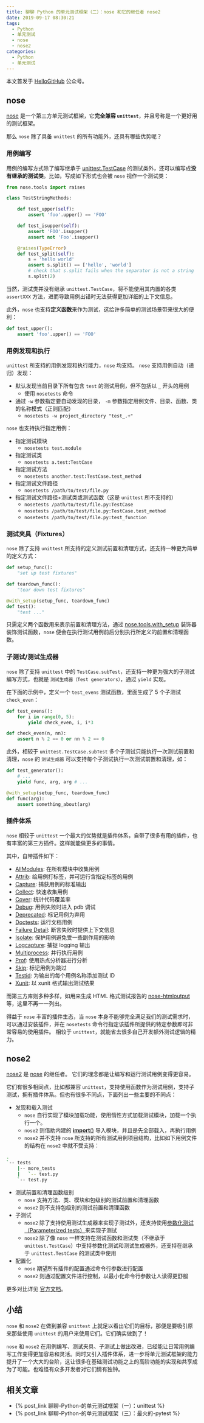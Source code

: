 ```yaml
---
title: 聊聊 Python 的单元测试框架（二）：nose 和它的继任者 nose2
date: 2019-09-17 08:30:21
tags:
  - Python
  - 单元测试
  - nose
  - nose2
categories:
  - Python
  - 单元测试
---
```


本文首发于 [HelloGitHub](https://mp.weixin.qq.com/s/cVKNQmEMo-yHVCfyikQSLA) 公众号。

## nose

[nose](https://nose.readthedocs.io/en/latest/) 是一个第三方单元测试框架，它**完全兼容 `unittest`**，并且号称是一个更好用的测试框架。

那么 `nose` 除了具备 `unittest` 的所有功能外，还具有哪些优势呢？

<!--more-->

### 用例编写

用例的编写方式除了编写继承于 [unittest.TestCase](https://docs.python.org/3/library/unittest.html#unittest.TestCase) 的测试类外，还可以编写成**没有继承的测试类**。比如，写成如下形式也会被 `nose` 视作一个测试类：

```python
from nose.tools import raises

class TestStringMethods:

    def test_upper(self):
        assert 'foo'.upper() == 'FOO'

    def test_isupper(self):
        assert 'FOO'.isupper()
        assert not 'Foo'.isupper()

    @raises(TypeError)
    def test_split(self):
        s = 'hello world'
        assert s.split() == ['hello', 'world']
        # check that s.split fails when the separator is not a string
        s.split(2)
```

当然，测试类并没有继承 `unittest.TestCase`，将不能使用其内置的各类 `assertXXX` 方法，进而导致用例出错时无法获得更加详细的上下文信息。

此外，`nose` 也支持**定义函数**来作为测试，这给许多简单的测试场景带来很大的便利：

```python
def test_upper():
    assert 'foo'.upper() == 'FOO'
```

### 用例发现和执行

`unittest` 所支持的用例发现和执行能力，`nose` 均支持。
`nose` 支持用例自动（递归）发现：

- 默认发现当前目录下所有包含 `test` 的测试用例，但不包括以 `_` 开头的用例
  - 使用 `nosetests` 命令
- 通过 `-w` 参数指定要自动发现的目录， `-m` 参数指定用例文件、目录、函数、类的名称模式（正则匹配）
  - `nosetests -w project_directory "test_.+"`

`nose` 也支持执行指定用例：

- 指定测试模块
  - `nosetests test.module`
- 指定测试类
  - `nosetests a.test:TestCase`
- 指定测试方法
  - `nosetests another.test:TestCase.test_method`
- 指定测试文件路径
  - `nosetests /path/to/test/file.py`
- 指定测试文件路径+测试类或测试函数（这是 `unittest` 所不支持的）
  - `nosetests /path/to/test/file.py:TestCase`
  - `nosetests /path/to/test/file.py:TestCase.test_method`
  - `nosetests /path/to/test/file.py:test_function`

### 测试夹具（Fixtures）

`nose` 除了支持 `unittest` 所支持的定义测试前置和清理方式，还支持一种更为简单的定义方式：

```python
def setup_func():
    "set up test fixtures"

def teardown_func():
    "tear down test fixtures"

@with_setup(setup_func, teardown_func)
def test():
    "test ..."
```

只需定义两个函数用来表示前置和清理方法，通过 [nose.tools.with_setup](https://nose.readthedocs.io/en/latest/testing_tools.html?highlight=with_setup#nose.tools.with_setup) 装饰器装饰测试函数，`nose` 便会在执行测试用例前后分别执行所定义的前置和清理函数。

### 子测试/测试生成器

`nose` 除了支持 `unittest` 中的 `TestCase.subTest`，还支持一种更为强大的子测试编写方式，也就是 `测试生成器（Test generators）`，通过 `yield` 实现。

在下面的示例中，定义一个 `test_evens` 测试函数，里面生成了 5 个子测试 `check_even`：

```python
def test_evens():
    for i in range(0, 5):
        yield check_even, i, i*3

def check_even(n, nn):
    assert n % 2 == 0 or nn % 2 == 0
```

此外，相较于 `unittest.TestCase.subTest` 多个子测试只能执行一次测试前置和清理，`nose` 的 `测试生成器` 可以支持每个子测试执行一次测试前置和清理，如：

```python
def test_generator():
    # ...
    yield func, arg, arg # ...

@with_setup(setup_func, teardown_func)
def func(arg):
    assert something_about(arg)
```

### 插件体系

`nose` 相较于 `unittest` 一个最大的优势就是插件体系，自带了很多有用的插件，也有丰富的第三方插件。这样就能做更多的事情。

其中，自带插件如下：

- [AllModules](https://nose.readthedocs.io/en/latest/plugins/allmodules.html): 在所有模块中收集用例
- [Attrib](https://nose.readthedocs.io/en/latest/plugins/attrib.html): 给用例打标签，并可运行含指定标签的用例
- [Capture](https://nose.readthedocs.io/en/latest/plugins/capture.html): 捕获用例的标准输出
- [Collect](https://nose.readthedocs.io/en/latest/plugins/collect.html): 快速收集用例
- [Cover](https://nose.readthedocs.io/en/latest/plugins/cover.html): 统计代码覆盖率
- [Debug](https://nose.readthedocs.io/en/latest/plugins/debug.html): 用例失败时进入 pdb 调试
- [Deprecated](https://nose.readthedocs.io/en/latest/plugins/deprecated.html): 标记用例为弃用
- [Doctests](https://nose.readthedocs.io/en/latest/plugins/deprecated.html): 运行文档用例
- [Failure Detail](https://nose.readthedocs.io/en/latest/plugins/failuredetail.html): 断言失败时提供上下文信息
- [Isolate](https://nose.readthedocs.io/en/latest/plugins/isolate.html): 保护用例避免受一些副作用的影响
- [Logcapture](https://nose.readthedocs.io/en/latest/plugins/logcapture.html): 捕捉 logging 输出
- [Multiprocess](https://nose.readthedocs.io/en/latest/plugins/multiprocess.html): 并行执行用例
- [Prof](https://nose.readthedocs.io/en/latest/plugins/prof.html): 使用热点分析器进行分析
- [Skip](https://nose.readthedocs.io/en/latest/plugins/skip.html): 标记用例为跳过
- [Testid](https://nose.readthedocs.io/en/latest/plugins/testid.html): 为输出的每个用例名称添加测试 ID
- [Xunit](https://nose.readthedocs.io/en/latest/plugins/xunit.html): 以 xunit 格式输出测试结果

而第三方库则多种多样，如用来生成 HTML 格式测试报告的 [nose-htmloutput](https://github.com/ionelmc/nose-htmloutput) 等，这里不再一一列出。

得益于 `nose` 丰富的插件生态，当 `nose` 本身不能够完全满足我们的测试需求时，可以通过安装插件，并在 `nosetests` 命令行指定该插件所提供的特定参数即可非常容易的使用插件。
相较于 `unittest`，就能省去很多自己开发额外测试逻辑的精力。

## nose2

[nose2](https://github.com/nose-devs/nose2) 是 [nose](https://nose.readthedocs.io/en/latest/) 的继任者。
它们的理念都是让编写和运行测试用例变得更容易。

它们有很多相同点，比如都兼容 `unittest`，支持使用函数作为测试用例，支持子测试，拥有插件体系。但也有很多不同点，下面列出一些主要的不同点：

- 发现和载入测试
  - `nose` 自行实现了模块加载功能，使用惰性方式加载测试模块，加载一个执行一个。
  - `nose2` 则借助内建的 [**import**()](https://docs.python.org/3/library/functions.html#__import__) 导入模块，并且是先全部载入，再执行用例
  - `nose2` 并不支持 `nose` 所支持的所有测试用例项目结构，比如如下用例文件的结构在 `nose2` 中就不受支持：

```bash
.
`-- tests
    |-- more_tests
    |   `-- test.py
    `-- test.py
```

- 测试前置和清理函数级别
  - `nose` 支持方法、类、模块和包级别的测试前置和清理函数
  - `nose2` 则不支持包级别的测试前置和清理函数
- 子测试
  - `nose2` 除了支持使用测试生成器来实现子测试外，还支持使用[参数化测试（Parameterized tests）](https://docs.nose2.io/en/latest/params.html#parameterized-tests)来实现子测试
  - `nose2` 除了像 `nose` 一样支持在测试函数和测试类（不继承于 `unittest.TestCase`）中支持参数化测试和测试生成器外，还支持在继承于 `unittest.TestCase` 的测试类中使用
- 配置化
  - `nose` 期望所有插件的配置通过命令行参数进行配置
  - `nose2` 则通过配置文件进行控制，以最小化命令行参数让人读得更舒服

更多对比详见 [官方文档](https://docs.nose2.io/en/latest/differences.html)。

## 小结

`nose` 和 `nose2` 在做到兼容 `unittest` 上就足以看出它们的目标，那便是要吸引原来那些使用 `unittest` 的用户来使用它们。它们确实做到了！

`nose` 和 `nose2` 在用例编写、测试夹具、子测试上做出改进，已经能让日常用例编写工作变得更加容易和灵活。同时又引入插件体系，进一步将单元测试框架的能力提升了一个大大的台阶，这让很多在基础测试功能之上的高阶功能的实现和共享成为了可能。也难怪有众多开发者对它们情有独钟。

## 相关文章

- {% post_link 聊聊-Python-的单元测试框架（一）：unittest %}
- {% post_link 聊聊-Python-的单元测试框架（三）：最火的-pytest %}
